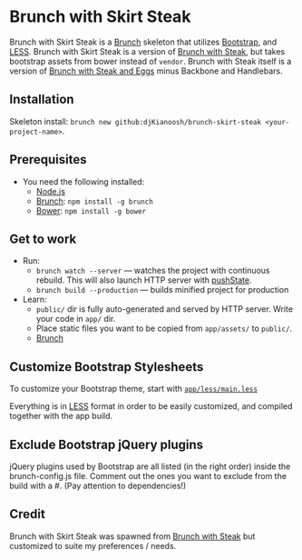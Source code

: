 # Brunch with Skirt Steak

Brunch with Skirt Steak is a [Brunch](http://brunch.io/) skeleton that utilizes [Bootstrap](http://getbootstrap.com/), and [LESS](http://lesscss.org/). Brunch with Skirt Steak is a version of [Brunch with Steak](https://github.com/oddpixel/brunch-steak), but takes bootstrap assets from bower instead of `vendor`. Brunch with Steak itself is a version of [Brunch with Steak and Eggs](https://github.com/oddpixel/brunch-steak-eggs) minus Backbone and Handlebars. 

## Installation
Skeleton install: `brunch new github:djKianoosh/brunch-skirt-steak <your-project-name>`.

## Prerequisites

* You need the following installed:
    * [Node.js](http://nodejs.org)
    * [Brunch](http://brunch.io): `npm install -g brunch`
    * [Bower](http://bower.io): `npm install -g bower`

## Get to work
* Run:
    * `brunch watch --server` — watches the project with continuous rebuild. This will also launch HTTP server with [pushState](https://developer.mozilla.org/en-US/docs/Web/Guide/API/DOM/Manipulating_the_browser_history).
    * `brunch build --production` — builds minified project for production
* Learn:
    * `public/` dir is fully auto-generated and served by HTTP server.  Write your code in `app/` dir.
    * Place static files you want to be copied from `app/assets/` to `public/`.
    * [Brunch](http://brunch.io)

## Customize Bootstrap Stylesheets

To customize your Bootstrap theme, start with [`app/less/main.less`](app/less/main.less)
		
Everything is in [LESS](http://lesscss.org/) format in order to be easily customized, and compiled together with the app build.

## Exclude Bootstrap jQuery plugins

jQuery plugins used by Bootstrap are all listed (in the right order) inside the brunch-config.js file. Comment out the ones you want to exclude from the build with a #. (Pay attention to dependencies!)

## Credit
Brunch with Skirt Steak was spawned from [Brunch with Steak](https://github.com/oddpixel/brunch-steak) but customized to suite my preferences / needs.
